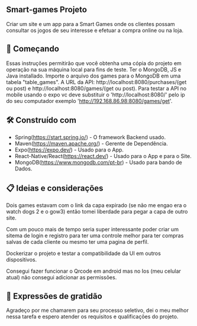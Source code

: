 ## Smart-games Projeto
Criar um site e um app para a Smart Games onde os clientes possam consultar os jogos de seu interesse e efetuar a compra online ou na loja.

## 🚀 Começando
Essas instruções permitirão que você obtenha uma cópia do projeto em operação na sua máquina local para fins de teste. Ter o MongoDB, JS e Java installado. Importe o arquivo dos games para o MongoDB em uma tabela "table_games".
A URL da API: http://localhost:8080/purchases/(get ou post) e http://localhost:8080/games/(get ou post).
Para testar a API no mobile usando o expo vc deve substituir o 'http://localhost:8080/' pelo ip do seu computador exemplo 'http://192.168.86.98:8080/games/get'.

## 🛠️ Construído com
 * Spring(https://start.spring.io/) - O framework Backend usado. 
 * Maven(https://maven.apache.org/) - Gerente de Dependência.
 * Expo(https://expo.dev/) - Usado para o App. 
 * React-Native/React(https://react.dev/) - Usado para o App e para o Site. 
 * MongoDB(https://www.mongodb.com/pt-br) - Usado para bando de Dados.
  
## 📋 Ideias e considerações
Dois games estavam com o link da capa expirado (se não me engao era o watch dogs 2 e o gow3) então tomei liberdade para pegar a capa de outro site.

Com um pouco mais de tempo seria super interessante poder criar um sitema de login e registro para ter uma controle melhor para ter compras salvas de cada cliente ou mesmo ter uma pagina de perfil.

Dockerizar o projeto e testar a compatibilidade da UI em outros dispositivos.

Consegui fazer funcionar o Qrcode em android mas no Ios (meu celular atual) não consegui adicionar as permissões.

## 🎁 Expressões de gratidão
Agradeço por me chamarem para seu processo seletivo, dei o meu melhor nessa tarefa e espero atender os requisitos e qualificações do projeto.
